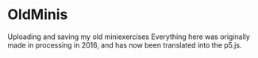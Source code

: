 # OldMinis
Uploading and saving my old miniexercises
Everything here was originally made in processing in 2016, and has now been translated into the p5.js.
